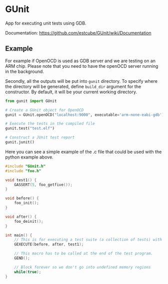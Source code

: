 # GUnit
App for executing unit tests using GDB.

Documentation: https://github.com/estcube/GUnit/wiki/Documentation

## Example
For example if OpenOCD is used as GDB server and we are testing on an ARM chip.
Please note that you need to have the openOCD server running in the background.

Secondly, all the outputs will be put into ``gunit`` directory.
To specify where the directory will be generated, define ``build_dir`` argument for the constructor.
By default, it will be your current working directory.

```python
from gunit import GUnit

# Create a GUnit object for OpenOCD
gunit = GUnit.openOCD("localhost:9000", executable='arm-none-eabi-gdb')

# Execute the tests in the compiled file
gunit.test("test.elf")

# Construct a JUnit test report
gunit.junit()
```

Here you can see a simple example of the .c file that could be used with the python example above.
```c
#include "GUnit.h"
#include "foo.h"

void test1() {
    GASSERT(5, foo_getfive());
}

void before() {
    foo_init();
}

void after() {
    foo_deinit();
}

int main() {
    // This is for executing a test suite (a collection of tests) with before and after functions.
    GEXECUTE(before, after, test1);

    // This macro has to be called at the end of the test program.
    GEND();

    // Block forever so we don't go into undefined memory regions
    while(true);
}
```
